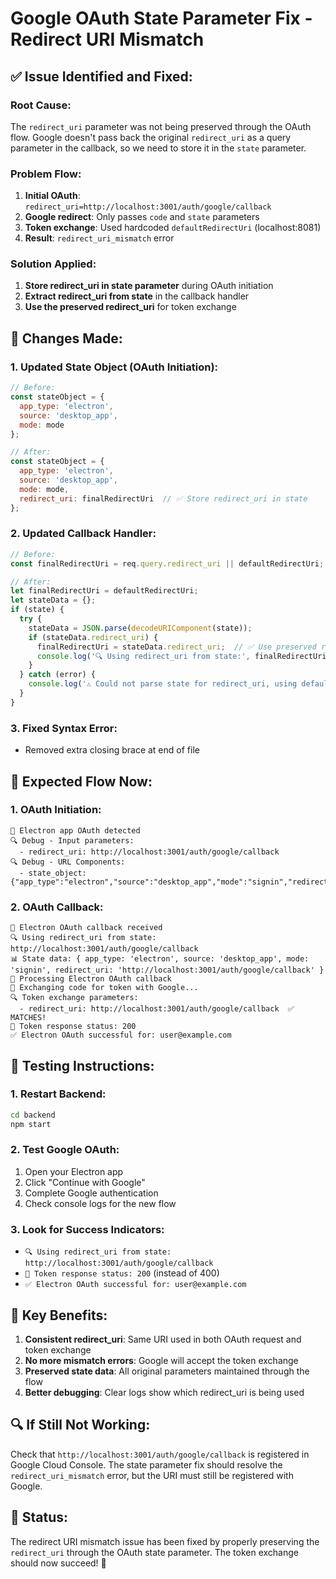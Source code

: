 # Google OAuth State Parameter Fix - Redirect URI Mismatch

## ✅ **Issue Identified and Fixed:**

### **Root Cause:**
The `redirect_uri` parameter was not being preserved through the OAuth flow. Google doesn't pass back the original `redirect_uri` as a query parameter in the callback, so we need to store it in the `state` parameter.

### **Problem Flow:**
1. **Initial OAuth**: `redirect_uri=http://localhost:3001/auth/google/callback`
2. **Google redirect**: Only passes `code` and `state` parameters
3. **Token exchange**: Used hardcoded `defaultRedirectUri` (localhost:8081)
4. **Result**: `redirect_uri_mismatch` error

### **Solution Applied:**
1. **Store redirect_uri in state parameter** during OAuth initiation
2. **Extract redirect_uri from state** in the callback handler
3. **Use the preserved redirect_uri** for token exchange

## 🔧 **Changes Made:**

### **1. Updated State Object (OAuth Initiation):**
```javascript
// Before:
const stateObject = { 
  app_type: 'electron', 
  source: 'desktop_app',
  mode: mode 
};

// After:
const stateObject = { 
  app_type: 'electron', 
  source: 'desktop_app',
  mode: mode,
  redirect_uri: finalRedirectUri  // ✅ Store redirect_uri in state
};
```

### **2. Updated Callback Handler:**
```javascript
// Before:
const finalRedirectUri = req.query.redirect_uri || defaultRedirectUri;  // ❌ Always default

// After:
let finalRedirectUri = defaultRedirectUri;
let stateData = {};
if (state) {
  try {
    stateData = JSON.parse(decodeURIComponent(state));
    if (stateData.redirect_uri) {
      finalRedirectUri = stateData.redirect_uri;  // ✅ Use preserved redirect_uri
      console.log('🔍 Using redirect_uri from state:', finalRedirectUri);
    }
  } catch (error) {
    console.log('⚠️ Could not parse state for redirect_uri, using default:', defaultRedirectUri);
  }
}
```

### **3. Fixed Syntax Error:**
- Removed extra closing brace at end of file

## 🧪 **Expected Flow Now:**

### **1. OAuth Initiation:**
```
📱 Electron app OAuth detected
🔍 Debug - Input parameters:
  - redirect_uri: http://localhost:3001/auth/google/callback
🔍 Debug - URL Components:
  - state_object: {"app_type":"electron","source":"desktop_app","mode":"signin","redirect_uri":"http://localhost:3001/auth/google/callback"}
```

### **2. OAuth Callback:**
```
📱 Electron OAuth callback received
🔍 Using redirect_uri from state: http://localhost:3001/auth/google/callback
📊 State data: { app_type: 'electron', source: 'desktop_app', mode: 'signin', redirect_uri: 'http://localhost:3001/auth/google/callback' }
📱 Processing Electron OAuth callback
🔄 Exchanging code for token with Google...
🔍 Token exchange parameters:
  - redirect_uri: http://localhost:3001/auth/google/callback  ✅ MATCHES!
📡 Token response status: 200
✅ Electron OAuth successful for: user@example.com
```

## 🚀 **Testing Instructions:**

### **1. Restart Backend:**
```bash
cd backend
npm start
```

### **2. Test Google OAuth:**
1. Open your Electron app
2. Click "Continue with Google"
3. Complete Google authentication
4. Check console logs for the new flow

### **3. Look for Success Indicators:**
- `🔍 Using redirect_uri from state: http://localhost:3001/auth/google/callback`
- `📡 Token response status: 200` (instead of 400)
- `✅ Electron OAuth successful for: user@example.com`

## 🎯 **Key Benefits:**

1. **Consistent redirect_uri**: Same URI used in both OAuth request and token exchange
2. **No more mismatch errors**: Google will accept the token exchange
3. **Preserved state data**: All original parameters maintained through the flow
4. **Better debugging**: Clear logs show which redirect_uri is being used

## 🔍 **If Still Not Working:**

Check that `http://localhost:3001/auth/google/callback` is registered in Google Cloud Console. The state parameter fix should resolve the `redirect_uri_mismatch` error, but the URI must still be registered with Google.

## 🎉 **Status:**

The redirect URI mismatch issue has been fixed by properly preserving the `redirect_uri` through the OAuth state parameter. The token exchange should now succeed! 🚀

